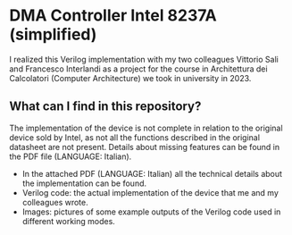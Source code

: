 <h1>DMA Controller Intel 8237A (simplified)</h1>
I realized this Verilog implementation with my two colleagues Vittorio Sali and Francesco Interlandi as a project for the course in Architettura dei Calcolatori (Computer Architecture) we took in university in 2023.

<h2>What can I find in this repository?</h2>
The implementation of the device is not complete in relation to the original device sold by Intel, as not all the functions described in the original datasheet are not present. Details about missing features can be found in the PDF file (LANGUAGE: Italian).
<ul>
  <li>In the attached PDF (LANGUAGE: Italian) all the technical details about the implementation can be found.</li>
  <li>Verilog code: the actual implementation of the device that me and my colleagues wrote.</li>
  <li>Images: pictures of some example outputs of the Verilog code used in different working modes.</li>
</ul>
